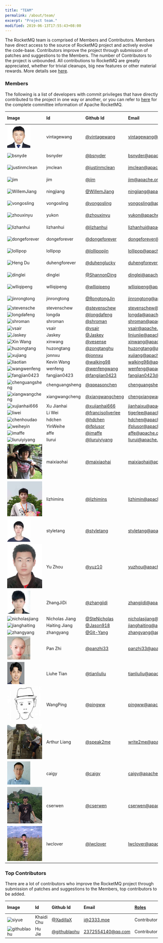 ```yaml
---
title: "TEAM"
permalink: /about/team/
excerpt: "Project team."
modified: 2019-06-13T17:55:43+08:00
---
```


The RocketMQ team is comprised of Members and Contributors. Members have direct access to the source of RocketMQ project and actively evolve the code-base. Contributors improve the project through submission of patches and suggestions to the Members. The number of Contributors to the project is unbounded. All contributions to RocketMQ are greatly appreciated, whether for trivial cleanups, big new features or other material rewards. More details see [here](https://github.com/apache/rocketmq/blob/master/CONTRIBUTING.md).

### Members

The following is a list of developers with commit privileges that have directly contributed to the project in one way or another, or you can refer to [here](https://projects.apache.org/committee.html?rocketmq) for the complete committee information of Apache RocketMQ.

|Image| Id| Github Id | Email |[Roles](https://www.apache.org/foundation/how-it-works.html#roles)| Time Zone|
|:---|:---|:---|:---|:---|:---|
|![vintagewang](/assets/images/about/vintagewang.jpeg)|vintagewang|[@vintagewang](https://github.com/vintagewang)|vintagewang@apache.org |PMC Chair| +8|
|![bsnyde](/assets/images/about/bsnyder.jpeg)|bsnyder| [@bsnyder](https://github.com/bsnyder)|bsnyder@apache.org |PMC Member| -7 |
|![justinmclean](/assets/images/about/justinmclean.jpeg)|jmclean| [@justinmclean](https://github.com/justinmclean)|jmclean@apache.org |PMC Member| +11 |
|![jim](/assets/images/about/jim.jpg)|jim| [@jim](https://github.com/jimjag)|jim@apache.org |PMC Member| -7 |
|![WillemJiang](/assets/images/about/WillemJiang.jpeg)|ningjiang| [@WillemJiang](https://github.com/WillemJiang)|ningjiang@apache.org |PMC Member| +8 |
|![vongosling](/assets/images/about/vongosling.jpeg)|vongosling|[@vongosling](https://github.com/vongosling)|vongosling@apache.org |PMC Member| +8 |
|![zhouxinyu](/assets/images/about/zhouxinyu.png)|yukon|[@zhouxinyu](https://github.com/zhouxinyu)|yukon@apache.org |PMC Member| +8 |
|![lizhanhui](/assets/images/about/lizhanhui.jpg)|lizhanhui|[@lizhanhui](https://github.com/lizhanhui)|lizhanhui@apache.org |PMC Member| +8 |
|![dongeforever](/assets/images/about/dongeforever.jpeg)|dongeforever|[@dongeforever](https://github.com/dongeforever)|dongeforever@apache.org |PMC Member| +8 |
|![lollipop](/assets/images/about/lollipop.jpeg)|lollipop|[@lollipopjin](https://github.com/lollipopjin)|lollipop@apache.org |PMC Member| +8 |
|![Heng Du](/assets/images/about/duhengforever.jpeg)|duhengforever|[@duhenglucky](https://github.com/duhenglucky)|duhengforever@apache.org |PMC Member| +8 |
|![dinglei](/assets/images/about/dinglei.jpg)|dinglei|[@ShannonDing](https://github.com/ShannonDing)|dinglei@apache.org |PMC Member| +8 |
|![wlliqipeng](/assets/images/about/liqipeng.jpeg)|wlliqipeng|[@wlliqipeng](https://github.com/wlliqipeng)|wlliqipeng@apache.org |PMC Member| +8 |
|![jinrongtong](/assets/images/about/jinrongtong.jpg)|jinrongtong| [@RongtongJin](https://github.com/RongtongJin)|jinrongtong@apache.org|PMC Member| +8 |
|![stevensche](/assets/images/about/stevenschew.png)|stevenschew|[@stevenschew](https://github.com/stevenschew)|stevenschew@apache.org |Committer| +8 |
|![longdafeng](/assets/images/about/longdafeng.jpeg)|longda|[@longdafeng](https://github.com/longdafeng)|longda@apache.org |Committer| +8 |
|![shroman](/assets/images/about/rshtykh.png)|shroman|[@shroman](https://github.com/shroman)|shroman@apache.org |Committer| +9 |
|![vsair](/assets/images/about/vsair.png)|vsair|[@vsair](https://github.com/vsair)|vsair@apache.org |Committer| +8 |
|![Jaskey](/assets/images/about/Jaskey.jpeg)|Jaskey|[@Jaskey](https://github.com/jaskey)|linjunjie@apache.org |Committer| +8 |
|![Xin Wang](/assets/images/about/XinWang.jpeg)|xinwang|[@vesense](https://github.com/vesense)|xinwang@apache.org |Committer| +8 |
|![huzongtang](/assets/images/about/huzongtang.jpeg)|huzongtang|[@zongtanghu](https://github.com/zongtanghu)|huzongtang@apache.org |Committer| +8 |
|![xujiang](/assets/images/about/xujiang.jpg)|jonnxu| [@jonnxu](https://github.com/jonnxu)|xujiang@apache.org|Committer| +8 |
|![liaotian](/assets/images/about/liaotian.jpeg)|Kevin Wang| [@walking98](https://github.com/walking98)|walking98@apache.org|Committer| +8 |
|![wangwenfeng](/assets/images/about/wangwenfeng.jpeg)|wenfeng| [@wenfengwang](https://github.com/wenfengwang)|wenfeng@apache.org|Committer| +8 |
|![fangjian0423](/assets/images/about/fangjian.jpeg)|fangjian0423| [@fangjian0423](https://github.com/fangjian0423)|fangjian0423@apache.org|Committer| +8 |
|![chenguangsheng](/assets/images/about/chenguangsheng.jpg)|chenguangsheng| [@qqeasonchen](https://github.com/qqeasonchen)|chenguangsheng@apache.org|Committer| +8 |
|![xiangwangcheng](/assets/images/about/chengxiangwang.jpeg)|xiangwangcheng| [@xiangwangcheng](https://github.com/xiangwangcheng)|chengxiangwang@apache.org|Committer| +8 |
|![xujianhai666](/assets/images/about/xujianhai.jpeg)|Xu Jianhai| [@xujianhai666](https://github.com/xujianhai666)|jianhaixu@apache.org|Committer| +8 |
|![liwei](/assets/images/about/liwei.jpeg)|Li Wei| [@francisoliverlee](https://github.com/francisoliverlee)|tigerlee@apache.org|Committer| +8 |
|![chenhoudao](/assets/images/about/chenhoudao.jpeg)|hdchen| [@hdchen](https://github.com/hdchen)|hdchen@apache.org|Committer| +8 |
|![weiheyin](/assets/images/about/yinweihe.jpeg)|YinWeihe| [@ifplusor](https://github.com/ifplusor)|ifplusor@apache.org|Committer| +8 |
|![imaffe](/assets/images/about/affe.jpeg)|affe| [@imaffe](https://github.com/imaffe)|affe@apache.org|Committer| +8 |
|![liuruiyiyang](/assets/images/about/liurui.jpeg)|liurui| [@liuruiyiyang](https://github.com/liuruiyiyang)|liurui@apache.org|Committer| +8 |
|![maixiaohai](/assets/images/about/zhangxu.png)|maixiaohai|[@maixiaohai](https://github.com/maixiaohai)|maixiaohai@apache.org|Committer| +8 |
|![lizhimin](/assets/images/about/lizhimin.jpg)|lizhimins| [@lizhimins](https://github.com/lizhimins)|lizhimin@apache.org|Committer| +8 |
|![StyleTang](/assets/images/about/styletang.jpeg)|styletang| [@styletang](https://github.com/styletang)|styletang@apache.org|Committer| +8 |
|![yuz10](/assets/images/about/yuz10.jpeg)|Yu Zhou| [@yuz10](https://github.com/yuz10)|yuzhou@apache.org|Committer| +8 |
|![zhangjidi](/assets/images/about/zhangjidi.jpeg)|ZhangJiDi| [@zhangjidi](https://github.com/zhangjidi2016)|zhangjidi@apache.org|Committer| +8 |
|![nicholasjiang](/assets/images/about/nicholasjiang.jpg)|Nicholas Jiang| [@SteNicholas](https://github.com/SteNicholas)|nicholasjiang@apache.org|Committer| +8 |
|![jianghaiting](/assets/images/about/jianghaiting.jpeg)|Haiting Jiang| [@Jason918](https://github.com/Jason918)|jianghaiting@apache.org|Committer| +8 |
|![zhangyang](/assets/images/about/zhangyang.jpg)|zhangyang| [@Git-Yang](https://github.com/Git-Yang)|zhangyang@apache.org|Committer| +8 |
|![panzhi33](/assets/images/about/panzhi.jpg)|Pan Zhi| [@panzhi33](https://github.com/panzhi33)|panzhi33@apache.org|Committer| +8 |
|![tianliuliu](/assets/images/about/tianliuhe.png)|Liuhe Tian| [@tianliuliu](https://github.com/tianliuliu)|tianliuliu@apache.org|Committer| +8 |
|![WangPing](/assets/images/about/pingww.jpg)|WangPing| [@pingww](https://github.com/pingww)|pingww@apache.org|Committer| +8 |
|![write2me](/assets/images/about/write2me.jpeg)|Arthur Liang| [@speak2me](https://github.com/speak2me)|write2me@apache.org|Committer| +8 |
|![caigy](/assets/images/about/caigy.jpg)|caigy| [@caigy](https://github.com/caigy)|caigy@apache.org|Committer| +8 |
|![cserwen](/assets/images/about/cserwen.jpeg)|cserwen| [@cserwen](https://github.com/cserwen)|cserwen@apache.org|Committer| +8 |
|![sunhangda](/assets/images/about/sunhangda.jpg)|lwclover| [@lwclover](https://github.com/lwclover)|lwclover@apache.org|Committer| +8 |

### Top Contributors

There are a lot of contributors who improve the RocketMQ project through submission of patches and suggestions to the Members, top contributors to be added.

|Image| Id| Github Id | Email |[Roles](https://www.apache.org/foundation/how-it-works.html#roles)| Time Zone|
|:---|:---|:---|:---|:---|:---|
|![siyue](/assets/images/about/siyue.jpeg)|Khaidi Chu| [@XadillaX](https://github.com/XadillaX)|i@2333.moe|Contributor| +8 |
|![githublaohu](/assets/images/about/hujie.png)|Hu Jie| [@githublaohu](https://github.com/githublaohu)|2372554140@qq.com|Contributor| +8 |


